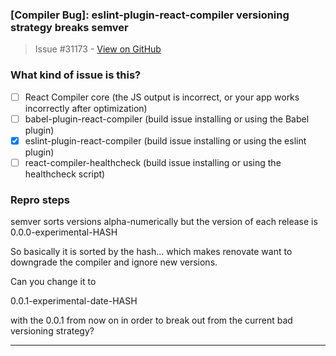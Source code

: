 ### [Compiler Bug]: eslint-plugin-react-compiler versioning strategy breaks semver

> Issue #31173 - [View on GitHub](https://github.com/facebook/react/issues/31173)

### What kind of issue is this?

- [ ] React Compiler core (the JS output is incorrect, or your app works incorrectly after optimization)
- [ ] babel-plugin-react-compiler (build issue installing or using the Babel plugin)
- [X] eslint-plugin-react-compiler (build issue installing or using the eslint plugin)
- [ ] react-compiler-healthcheck (build issue installing or using the healthcheck script)

### Repro steps

semver sorts versions alpha-numerically but the version of each release is 0.0.0-experimental-HASH

So basically it is sorted by the hash... which makes renovate want to downgrade the compiler and ignore new versions.

Can you change it to

0.0.1-experimental-date-HASH

with the 0.0.1 from now on in order to break out from the current bad versioning strategy?



---

